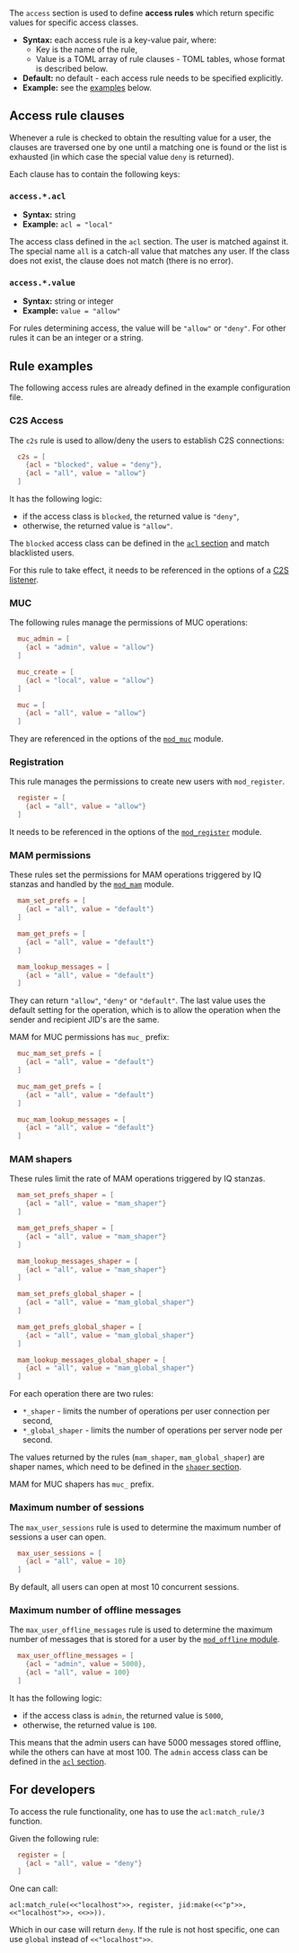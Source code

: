 The `access` section is used to define **access rules** which return specific values for specific access classes.

* **Syntax:** each access rule is a key-value pair, where:
    * Key is the name of the rule,
    * Value is a TOML array of rule clauses - TOML tables, whose format is described below.
* **Default:** no default - each access rule needs to be specified explicitly.
* **Example:** see the [examples](#rule-examples) below.

## Access rule clauses

Whenever a rule is checked to obtain the resulting value for a user, the clauses are traversed one by one until a matching one is found or the list is exhausted (in which case the special value `deny` is returned).

Each clause has to contain the following keys:

### `access.*.acl`

* **Syntax:** string
* **Example:** `acl = "local"`

The access class defined in the `acl` section. The user is matched against it. The special name `all` is a catch-all value that matches any user. If the class does not exist, the clause does not match (there is no error).

### `access.*.value`

* **Syntax:** string or integer
* **Example:** `value = "allow"`

For rules determining access, the value will be `"allow"` or `"deny"`. For other rules it can be an integer or a string.

## Rule examples

The following access rules are already defined in the example configuration file.

### C2S Access

The `c2s` rule is used to allow/deny the users to establish C2S connections:

```toml
  c2s = [
    {acl = "blocked", value = "deny"},
    {acl = "all", value = "allow"}
  ]
```

It has the following logic:

* if the access class is `blocked`, the returned value is `"deny"`,
* otherwise, the returned value is `"allow"`.

The `blocked` access class can be defined in the [`acl` section](acl.md) and match blacklisted users.

For this rule to take effect, it needs to be referenced in the options of a [C2S listener](../listeners/listen-c2s.md#listenc2saccess).

### MUC

The following rules manage the permissions of MUC operations:

```toml
  muc_admin = [
    {acl = "admin", value = "allow"}
  ]

  muc_create = [
    {acl = "local", value = "allow"}
  ]

  muc = [
    {acl = "all", value = "allow"}
  ]
```

They are referenced in the options of the [`mod_muc`](../modules/mod_muc.md) module.

### Registration

This rule manages the permissions to create new users with `mod_register`.

```toml
  register = [
    {acl = "all", value = "allow"}
  ]
```

It needs to be referenced in the options of the [`mod_register`](../modules/mod_register.md) module.

### MAM permissions

These rules set the permissions for MAM operations triggered by IQ stanzas and handled by the [`mod_mam`](../modules/mod_mam.md) module.

```toml
  mam_set_prefs = [
    {acl = "all", value = "default"}
  ]

  mam_get_prefs = [
    {acl = "all", value = "default"}
  ]

  mam_lookup_messages = [
    {acl = "all", value = "default"}
  ]
```

They can return `"allow"`, `"deny"` or `"default"`.
The last value uses the default setting for the operation, which is to allow the operation when the sender and recipient JID's are the same.

MAM for MUC permissions has `muc_` prefix:

```toml
  muc_mam_set_prefs = [
    {acl = "all", value = "default"}
  ]

  muc_mam_get_prefs = [
    {acl = "all", value = "default"}
  ]

  muc_mam_lookup_messages = [
    {acl = "all", value = "default"}
  ]
```

### MAM shapers

These rules limit the rate of MAM operations triggered by IQ stanzas.

```toml
  mam_set_prefs_shaper = [
    {acl = "all", value = "mam_shaper"}
  ]

  mam_get_prefs_shaper = [
    {acl = "all", value = "mam_shaper"}
  ]

  mam_lookup_messages_shaper = [
    {acl = "all", value = "mam_shaper"}
  ]

  mam_set_prefs_global_shaper = [
    {acl = "all", value = "mam_global_shaper"}
  ]

  mam_get_prefs_global_shaper = [
    {acl = "all", value = "mam_global_shaper"}
  ]

  mam_lookup_messages_global_shaper = [
    {acl = "all", value = "mam_global_shaper"}
  ]
```

For each operation there are two rules:

- `*_shaper` - limits the number of operations per user connection per second,
- `*_global_shaper` - limits the number of operations per server node per second.

The values returned by the rules (`mam_shaper`, `mam_global_shaper`) are shaper names, which need to be defined in the [`shaper` section](shaper.md#mam-shapers).

MAM for MUC shapers has `muc_` prefix.

### Maximum number of sessions

The `max_user_sessions` rule is used to determine the maximum number of sessions a user can open.

```toml
  max_user_sessions = [
    {acl = "all", value = 10}
  ]
```

By default, all users can open at most 10 concurrent sessions.

### Maximum number of offline messages

The `max_user_offline_messages` rule is used to determine the maximum number of messages that is stored for a user by the [`mod_offline` module](../modules/mod_offline.md).

```toml
  max_user_offline_messages = [
    {acl = "admin", value = 5000},
    {acl = "all", value = 100}
  ]
```

It has the following logic:

* if the access class is `admin`, the returned value is `5000`,
* otherwise, the returned value is `100`.

This means that the admin users can have 5000 messages stored offline, while the others can have at most 100.
The `admin` access class can be defined in the [`acl` section](acl.md).

## For developers

To access the rule functionality, one has to use the `acl:match_rule/3` function.

Given the following rule:

```toml
  register = [
    {acl = "all", value = "deny"}
  ]
```

One can call:

`acl:match_rule(<<"localhost">>, register, jid:make(<<"p">>, <<"localhost">>, <<>>)).`

Which in our case will return `deny`.
If the rule is not host specific, one can use `global` instead of `<<"localhost">>`.
